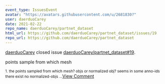 ```yaml
---
event_type: IssuesEvent
avatar: "https://avatars.githubusercontent.com/u/2681830?"
user: daerduoCarey
date: 2021-02-22
repo_name: daerduoCarey/partnet_dataset
html_url: https://github.com/daerduoCarey/partnet_dataset/issues/19
repo_url: https://github.com/daerduoCarey/partnet_dataset
---
```


<a href='https://github.com/daerduoCarey' target='_blank'>daerduoCarey</a> closed issue <a href='https://github.com/daerduoCarey/partnet_dataset/issues/19' target='_blank'>daerduoCarey/partnet_dataset#19</a>.

<p>points sample from which mesh</p><small>1. the points sampled from which mesh? objs or normalized obj? seems in some anno-ids there exist no normalized-objs...</small><a href='https://github.com/daerduoCarey/partnet_dataset/issues/19' target='_blank'>View Comment</a>